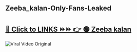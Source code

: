 
 ## Zeeba_kalan-Only-Fans-Leaked

# <h2><a href="https://clipsfans.com/Zeeba_kalan&ref=git">🔗 Click to LINKS ⏩⏩ 👉 🟢 Zeeba kalan </a></h2>

<a href="https://clipsfans.com/Zeeba_kalan&ref=git" rel="nofollow" data-target="animated-image.originalLink"><img src="https://i.ibb.co.com/xMMVF88/686577567.gif" alt="Viral Video Original" style="max-width: 100%; display: inline-block;" data-target="animated-image.originalImage"></a>
